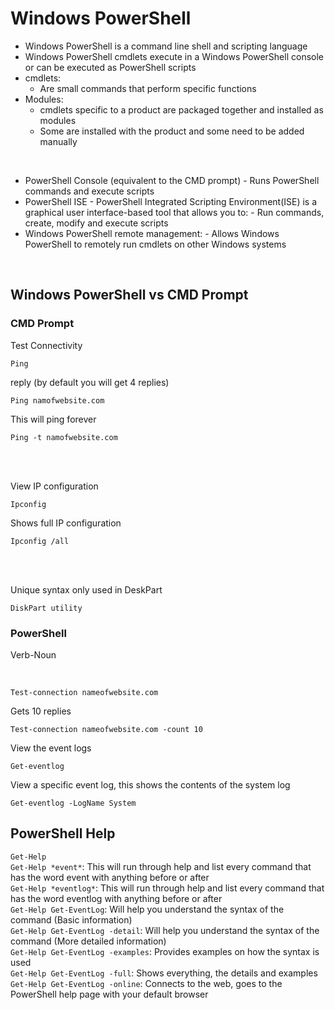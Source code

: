 # Windows PowerShell

- Windows PowerShell is a command line shell and scripting language
- Windows PowerShell cmdlets execute in a Windows PowerShell console or can be executed as PowerShell scripts
- cmdlets:
    - Are small commands that perform specific functions
- Modules:
    - cmdlets specific to a product are packaged together and installed as modules
    - Some are installed with the product and some need to be added manually

<br>

- PowerShell Console (equivalent to the CMD prompt)
      - Runs PowerShell commands and execute scripts
- PowerShell ISE
      - PowerShell Integrated Scripting Environment(ISE) is a graphical user interface-based tool that allows you to:
          - Run commands, create, modify and execute scripts
- Windows PowerShell remote management:
      - Allows Windows PowerShell to remotely run cmdlets on other Windows systems

<br>

## Windows PowerShell vs CMD Prompt

### CMD Prompt

Test Connectivity
```
Ping
```

reply (by default you will get 4 replies) <br>
```
Ping namofwebsite.com
```

This will ping forever
```
Ping -t namofwebsite.com
``` 

<br>
<br>

View IP configuration
```
Ipconfig
```

Shows full IP configuration
```
Ipconfig /all
```

<br>
<br>

Unique syntax only used in DeskPart
```
DiskPart utility
```

### PowerShell
Verb-Noun

<br>

```
Test-connection nameofwebsite.com
```

Gets 10 replies
```
Test-connection nameofwebsite.com -count 10
```

View the event logs
```
Get-eventlog
```

View a specific event log, this shows the contents of the system log
```
Get-eventlog -LogName System
``` 


## PowerShell Help
```Get-Help``` <br>
```Get-Help *event*```: This will run through help and list every command that has the word event with anything before or after <br>
```Get-Help *eventlog*```: This will run through help and list every command that has the word eventlog with anything before or after <br>
```Get-Help Get-EventLog```: Will help you understand the syntax of the command (Basic information) <br>
```Get-Help Get-EventLog -detail```: Will help you understand the syntax of the command (More detailed information) <br>
```Get-Help Get-EventLog -examples```: Provides examples on how the syntax is used <br>
```Get-Help Get-EventLog -full```: Shows everything, the details and examples <br>
```Get-Help Get-EventLog -online```: Connects to the web, goes to the PowerShell help page with your default browser <br>
